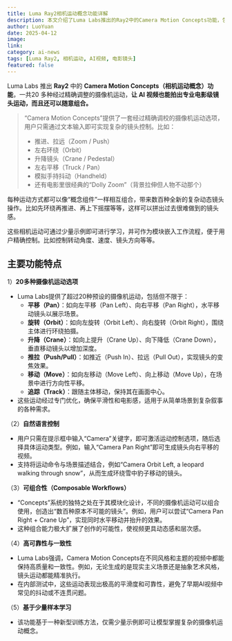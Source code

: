 ```yaml
---
title: Luma Ray2相机运动概念功能详解
description: 本文介绍了Luma Labs推出的Ray2中的Camera Motion Concepts功能，包括20多种经过精确调整的摄像机运动，让AI视频也能拍出专业电影级镜头运动。
author: LuoYuan
date: 2025-04-12
image: 
link: 
category: ai-news
tags: [Luma Ray2, 相机运动, AI视频, 电影镜头]
featured: false
---
```

Luma Labs 推出 **Ray2** 中的 **Camera Motion Concepts（相机运动概念）功能**，一共20 多种经过精确调整的摄像机运动，**让 AI 视频也能拍出专业电影级镜头运动，而且还可以随意组合。**

> “Camera Motion Concepts”提供了一套经过精确调校的摄像机运动选项，用户只需通过文本输入即可实现复杂的镜头控制。比如：
>
> - 推进、拉远（Zoom / Push）
> - 左右环绕（Orbit）
> - 升降镜头（Crane / Pedestal）
> - 左右平移（Truck / Pan）
> - 模拟手持抖动（Handheld）
> - 还有电影里很经典的“Dolly Zoom”（背景拉伸但人物不动那个）

每种运动方式都可以像“概念组件”一样相互组合，带来数百种全新的复杂动态镜头操作。比如先环绕再推进、再上下摇摆等等，这样可以拼出过去很难做到的镜头感。

这些相机运动可通过少量示例即可进行学习，并可作为模块嵌入工作流程，便于用户精确控制。比如控制转动角度、速度、镜头方向等等。

## **主要功能特点**

1）**20多种摄像机运动选项**

- Luma Labs提供了超过20种预设的摄像机运动，包括但不限于：
  - **平移（Pan）**：如向左平移（Pan Left）、向右平移（Pan Right），水平移动镜头以展示场景。
  - **旋转（Orbit）**：如向左旋转（Orbit Left）、向右旋转（Orbit Right），围绕主体进行环绕拍摄。
  - **升降（Crane）**：如向上提升（Crane Up）、向下降低（Crane Down），垂直移动镜头以增加深度。
  - **推拉（Push/Pull）**：如推近（Push In）、拉远（Pull Out），实现镜头的变焦效果。
  - **移动（Move）**：如向左移动（Move Left）、向上移动（Move Up），在场景中进行方向性平移。
  - **追踪（Track）**：跟随主体移动，保持其在画面中心。
- 这些运动经过专门优化，确保平滑性和电影感，适用于从简单场景到复杂叙事的各种需求。

（2）**自然语言控制**

- 用户只需在提示框中输入“Camera”关键字，即可激活运动控制选项，随后选择具体运动类型。例如，输入“Camera Pan Right”即可生成镜头向右平移的视频。
- 支持将运动命令与场景描述结合，例如“Camera Orbit Left, a leopard walking through snow”，从而生成环绕雪中豹子移动的镜头。

（3）**可组合性（Composable Workflows）**

- “Concepts”系统的独特之处在于其模块化设计，不同的摄像机运动可以组合使用，创造出“数百种原本不可能的镜头”。例如，用户可以尝试“Camera Pan Right + Crane Up”，实现同时水平移动并抬升的效果。
- 这种组合能力极大扩展了创作的可能性，使视频更具动态感和层次感。

（4）**高可靠性与一致性**

- Luma Labs强调，Camera Motion Concepts在不同风格和主题的视频中都能保持高质量和一致性。例如，无论生成的是现实主义场景还是抽象艺术风格，镜头运动都能精准执行。
- 在内部测试中，这些运动表现出极高的平滑度和可靠性，避免了早期AI视频中常见的抖动或不连贯问题。

（5）**基于少量样本学习**

- 该功能基于一种新型训练方法，仅需少量示例即可让模型掌握复杂的摄像机运动概念。